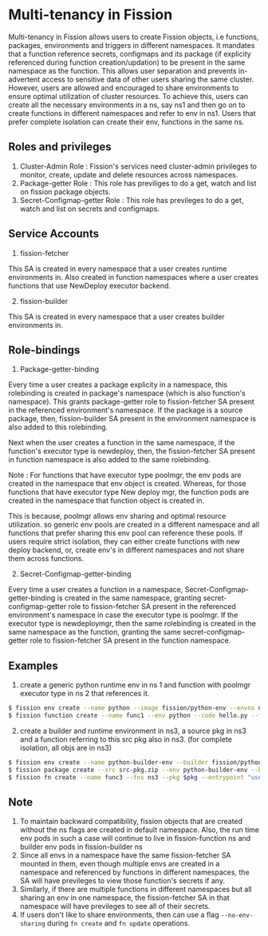 # Multi-tenancy in Fission

Multi-tenancy in Fission allows users to create Fission objects, i.e functions, packages, environments and triggers in different namespaces.
It mandates that a function reference secrets, configmaps and its package (if explicity referenced during function creation/updation) to be present in the same namespace as the function.
This allows user separation and prevents in-advertent access to sensitive data of other users sharing the same cluster.
However, users are allowed and encouraged to share environments to ensure optimal utilization of cluster resources. To achieve this, users can create all the necessary environments in a ns, say ns1 and then go on to create functions in different namespaces and refer to env in ns1.
Users that prefer complete isolation can create their env, functions in the same ns.  

## Roles and privileges

1. Cluster-Admin Role : Fission's services need cluster-admin privileges to monitor, create, update and delete resources across namespaces.
2. Package-getter Role : This role has previliges to do a get, watch and list on fission package objects.
3. Secret-Configmap-getter Role : This role has previleges to do a get, watch and list on secrets and configmaps.

## Service Accounts 

1. fission-fetcher

This SA is created in every namespace that a user creates runtime environments in.
Also created in function namespaces where a user creates functions that use NewDeploy executor backend.

2. fission-builder

This SA is created in every namespace that a user creates builder environments in.

## Role-bindings

1. Package-getter-binding

Every time a user creates a package explicity in a namespace, this rolebinding is created in package's namespace (which is also function's namespace). This grants package-getter role to fission-fetcher SA present in the referenced environment's namespace.
If the package is a source package, then, fission-builder SA present in the environment namespace is also added to this rolebinding.

Next when the user creates a function in the same namespace, if the function's executor type is newdeploy, then, the fission-fetcher SA present in function namespace is also added to the same rolebinding.

Note : For functions that have executor type poolmgr, the env pods are created in the namespace that env object is created. Whereas, for those functions that have executor type New deploy mgr, the function pods are created in the namespace that function object is created in.

This is because, poolmgr allows env sharing and optimal resource utilization. so generic env pools are created in a different namespace and all functions that prefer sharing this env pool can reference these pools.
If users require strict isolation, they can either create functions with new deploy backend, or, create env's in different namespaces and not share them across functions.

2. Secret-Configmap-getter-binding

Every time a user creates a function in a namespace, Secret-Configmap-getter-binding is created in the same namespace, granting secret-configmap-getter role to fission-fetcher SA present in the referenced environment's namespace in case the executor type is poolmgr.
If the executor type is newdeploymgr, then the same rolebinding is created in the same namespace as the function, granting the same secret-configmap-getter role to fission-fetcher SA present in the function namespace.

## Examples

1. create a generic python runtime env in ns 1 and function with poolmgr executor type in ns 2 that references it.

```bash
$ fission env create --name python --image fission/python-env --envns ns1
$ fission function create --name func1 --env python --code hello.py --fns ns2
```

2. create a builder and runtime environment in ns3, a source pkg in ns3 and a function referring to this src pkg also in ns3. (for complete isolation, all objs are in ns3)

```bash
$ fission env create --name python-builder-env --builder fission/python-builder --image fission/python-env --ns3
$ fission package create --src src-pkg.zip --env python-builder-env --buildcmd "./build.sh" --pkgns ns3
$ fission fn create --name func3 --fns ns3 --pkg $pkg --entrypoint "user.main"
```

## Note

1. To maintain backward compatibility, fission objects that are created without the ns flags are created in default namespace. Also, the run time env pods in such a case will continue to live in fission-function ns and builder env pods in fission-builder ns
2. Since all envs in a namespace have the same fission-fetcher SA mounted in them, even though multiple envs are created in a namespace and referenced by functions in different namespaces, the SA will have previleges to view those function's secrets if any.
3. Similarly, if there are multiple functions in different namespaces but all sharing an env in one namespace, the fission-fetcher SA in that namespace will have previleges to see all of their secrets.
4. If users don't like to share environments, then can use a flag `--no-env-sharing` during `fn create` and `fn update` operations.
